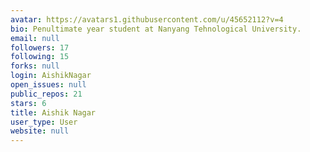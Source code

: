 ```yaml
---
avatar: https://avatars1.githubusercontent.com/u/45652112?v=4
bio: Penultimate year student at Nanyang Tehnological University.
email: null
followers: 17
following: 15
forks: null
login: AishikNagar
open_issues: null
public_repos: 21
stars: 6
title: Aishik Nagar
user_type: User
website: null
---
```

